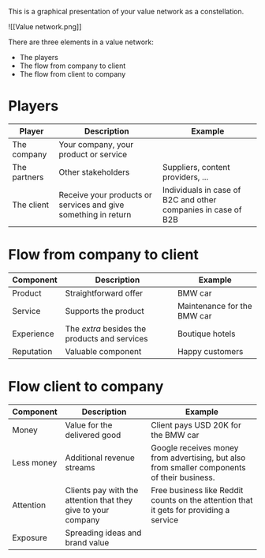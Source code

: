 This is a graphical presentation of your value network as a constellation. 

![[Value network.png]]

There are three elements in a value network:
- The players
- The flow from company to client
- The flow from client to company
# Players
| Player | Description | Example |
| ---- | ---- | ---- |
| The company | Your company, your product or service |  |
| The partners | Other stakeholders | Suppliers, content providers, ... |
| The client | Receive your products or services and give something in return | Individuals in case of B2C and other companies in case of B2B |
# Flow from company to client
| Component | Description | Example |
| ---- | ---- | ---- |
| Product | Straightforward offer | BMW car |
| Service | Supports the product | Maintenance for the BMW car |
| Experience | The *extra* besides the products and services | Boutique hotels |
| Reputation | Valuable component | Happy customers |
# Flow client to company
| Component | Description | Example |
| ---- | ---- | ---- |
| Money | Value for the delivered good | Client pays USD 20K for the BMW car |
| Less money | Additional revenue streams | Google receives money from advertising, but also from smaller components of their business. |
| Attention | Clients pay with the attention that they give to your company | Free business like Reddit counts on the attention that it gets for providing a service |
| Exposure | Spreading ideas and brand value |  |